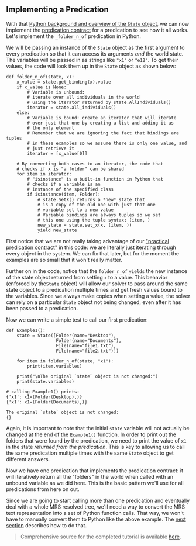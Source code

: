 ## Implementing a Predication
With that [Python background and overview of the `State` object](devhowtoPythonBasics), we can now implement the [predication contract](pxint0010PredicationContract) for a predication to see how it all works. Let's implement the `_folder_n_of` predication in Python.  

We will be passing an instance of the `State` object as the first argument to every predication so that it can access its arguments *and* the world state. The variables will be passed in as strings like `"x1"` or `"e12"`. To get their values, the code will look them up in the `State` object as shown below:
~~~
def folder_n_of(state, x):
    x_value = state.get_binding(x).value
    if x_value is None:
        # Variable is unbound:
        # iterate over all individuals in the world
        # using the iterator returned by state.AllIndividuals()
        iterator = state.all_individuals()
    else:
        # Variable is bound: create an iterator that will iterate
        # over just that one by creating a list and adding it as
        # the only element
        # Remember that we are ignoring the fact that bindings are tuples
        # in these examples so we assume there is only one value, and
        # just retrieve it
        iterator = [x_value[0]]

    # By converting both cases to an iterator, the code that
    # checks if x is "a folder" can be shared
    for item in iterator:
        # "isinstance" is a built-in function in Python that
        # checks if a variable is an
        # instance of the specified class
        if isinstance(item, Folder):
            # state.SetX() returns a *new* state that
            # is a copy of the old one with just that one
            # variable set to a new value
            # Variable bindings are always tuples so we set
            # this one using the tuple syntax: (item, )
            new_state = state.set_x(x, (item, ))
            yield new_state
~~~
First notice that we are not really taking advantage of our ["practical predication contract"](devhowtoPredicationContract#Practical-Contract) in this code: we are literally just iterating through every object in the system. We can fix that later, but for the moment the examples are so small that it won't really matter.

Further on in the code, notice that the `folder_n_of` `yields` the new instance of the state object returned from setting `x` to a value.  This behavior (enforced by the`State` object) will allow our solver to pass around the same state object to a predication multiple times and get fresh values bound to the variables. Since we always make copies when setting a value, the solver can rely on a particular `State` object not being changed, even after it has been passed to a predication.

Now we can write a simple test to call our first predication:
~~~
def Example1():
    state = State([Folder(name="Desktop"),
                   Folder(name="Documents"),
                   File(name="file1.txt"),
                   File(name="file2.txt")])

    for item in folder_n_of(state, "x1"):
        print(item.variables)

    print("\nThe original `state` object is not changed:")
    print(state.variables)

# calling Example1() prints:
{'x1': x1=(Folder(Desktop),)}
{'x1': x1=(Folder(Documents),)}

The original `state` object is not changed:
{}
~~~

Again, it is important to note that the initial `state` variable will not actually be changed at the end of the `Example1()` function. In order to print out the folders that were found by the predication, we need to print the value of `x1` in the state *returned from the predication*. This is key to allowing us to call the same predication multiple times with the same `State` object to get different answers.

Now we have one predication that implements the predication contract: it will iteratively return all the "folders" in the world when called with an unbound variable as we did here. This is the basic pattern we'll use for all predications from here on out. 

Since we are going to start calling more than one predication and eventually deal with a whole MRS resolved tree, we'll need a way to convert the MRS text representation into a set of Python function calls. That way, we won't have to manually convert them to Python like the above example. The [next section](devhowtoMRSToPython) describes how to do that.

> Comprehensive source for the completed tutorial is available [here](https://github.com/EricZinda/Perplexity).
